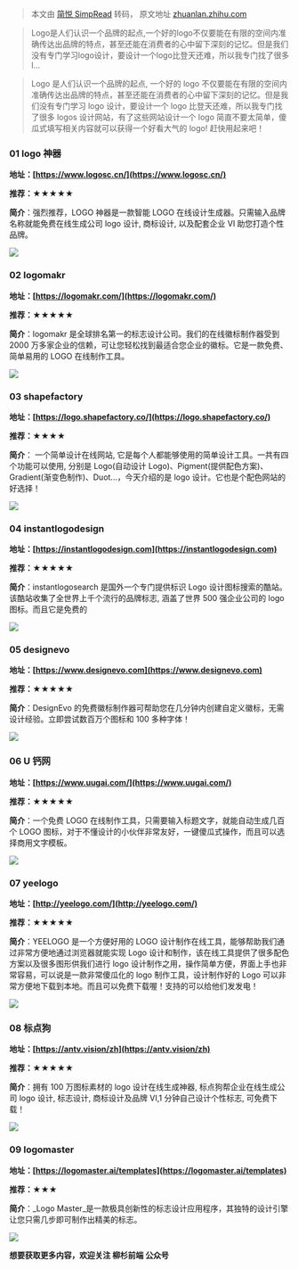 > 本文由 [简悦 SimpRead](http://ksria.com/simpread/) 转码， 原文地址 [zhuanlan.zhihu.com](https://zhuanlan.zhihu.com/p/536498074)

> Logo是人们认识一个品牌的起点,一个好的logo不仅要能在有限的空间内准确传达出品牌的特点，甚至还能在消费者的心中留下深刻的记忆。但是我们没有专门学习logo设计，要设计一个logo比登天还难，所以我专门找了很多l…

> Logo 是人们认识一个品牌的起点, 一个好的 logo 不仅要能在有限的空间内准确传达出品牌的特点，甚至还能在消费者的心中留下深刻的记忆。但是我们没有专门学习 logo 设计，要设计一个 logo 比登天还难，所以我专门找了很多 logos 设计网站，有了这些网站设计一个 logo 简直不要太简单，傻瓜式填写相关内容就可以获得一个好看大气的 logo! 赶快用起来吧！

### 01 logo 神器

**地址：[https://www.logosc.cn/](https://www.logosc.cn/)**

**推荐：★★★★★**

**简介**：强烈推荐，LOGO 神器是一款智能 LOGO 在线设计生成器。只需输入品牌名称就能免费在线生成公司 logo 设计, 商标设计, 以及配套企业 VI 助您打造个性品牌。

![](https://pic3.zhimg.com/v2-0e5cb19a47fee161d19ddc0d3a791592_b.jpg)

### 02 logomakr

**地址：[https://logomakr.com/](https://logomakr.com/)**

**推荐：★★★★★**

**简介**：logomakr 是全球排名第一的标志设计公司。我们的在线徽标制作器受到 2000 万多家企业的信赖，可让您轻松找到最适合您企业的徽标。它是一款免费、简单易用的 LOGO 在线制作工具。

![](https://pic3.zhimg.com/v2-f66960de2f7e8fb4fbe3e8783f8fb362_b.jpg)

### 03 shapefactory

**地址：[https://logo.shapefactory.co/](https://logo.shapefactory.co/)**

**推荐：★★★★**

**简介**： 一个简单设计在线网站, 它是每个人都能够使用的简单设计工具。一共有四个功能可以使用, 分别是 Logo(自动设计 Logo)、Pigment(提供配色方案)、Gradient(渐变色制作)、Duot...，今天介绍的是 logo 设计。它也是个配色网站的好选择！

![](https://pic3.zhimg.com/v2-fa72e7e78c0545b4df06121ddca8195a_b.jpg)

### 04 instantlogodesign

**地址：[https://instantlogodesign.com](https://instantlogodesign.com)**

**推荐：★★★★★**

**简介**：instantlogosearch 是国外一个专门提供标识 Logo 设计图标搜索的酷站。该酷站收集了全世界上千个流行的品牌标志, 涵盖了世界 500 强企业公司的 logo 图标。而且它是免费的

![](https://pic3.zhimg.com/v2-290ffd80afd0d18ee5547cb9ba0a029a_b.jpg)

### 05 designevo

**地址：[https://www.designevo.com](https://www.designevo.com)**

**推荐：★★★★★**

**简介**：DesignEvo 的免费徽标制作器可帮助您在几分钟内创建自定义徽标，无需设计经验。立即尝试数百万个图标和 100 多种字体！

![](https://pic4.zhimg.com/v2-2330ea21a5de3ec7dec37b7d741c3b4b_b.jpg)

### 06 U 钙网

**地址：[https://www.uugai.com/](https://www.uugai.com/)**

**推荐：★★★★★**

**简介**：一个免费 LOGO 在线制作工具，只需要输入标题文字，就能自动生成几百个 LOGO 图标，对于不懂设计的小伙伴非常友好，一键傻瓜式操作，而且可以选择商用文字模板。

![](https://pic1.zhimg.com/v2-256c233e02f02f3c47316423106da9bc_b.jpg)

### 07 yeelogo

**地址：[http://yeelogo.com/](http://yeelogo.com/)**

**推荐：★★★★★**

**简介**：YEELOGO 是一个方便好用的 LOGO 设计制作在线工具，能够帮助我们通过非常方便地通过浏览器就能实现 Logo 设计和制作，该在线工具提供了很多配色方案以及很多图形供我们进行 logo 设计制作之用，操作简单方便，界面上手也非常容易，可以说是一款非常傻瓜化的 logo 制作工具，设计制作好的 Logo 可以非常方便地下载到本地。而且可以免费下载喔！支持的可以给他们发发电！

![](https://pic1.zhimg.com/v2-63d540682b40c3a503f667253a02e78c_b.jpg)

### 08 标点狗

**地址：[https://antv.vision/zh](https://antv.vision/zh)**

**推荐：★★★★★**

**简介**：拥有 100 万图标素材的 logo 设计在线生成神器, 标点狗帮企业在线生成公司 logo 设计, 标志设计, 商标设计及品牌 VI,1 分钟自己设计个性标志, 可免费下载！

![](https://pic4.zhimg.com/v2-ecb8ac8f99d80c767e7f21fc8cb4dae7_b.jpg)

### 09 logomaster

**地址：[https://logomaster.ai/templates](https://logomaster.ai/templates)**

**推荐：★★★**

**简介**：_Logo Master_是一款极具创新性的标志设计应用程序，其独特的设计引擎让您只需几步即可制作出精美的标志。

![](https://pic4.zhimg.com/v2-f70430351f86e9b3de66d119eea90123_b.jpg)

**想要获取更多内容，欢迎关注 柳杉前端 公众号**